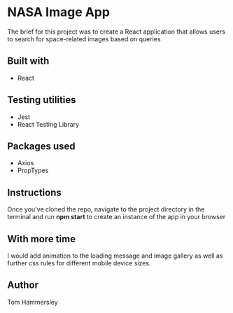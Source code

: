 # NASA Image App

The brief for this project was to create a React application that allows users to search for space-related images based on queries

## Built with

- React

## Testing utilities

- Jest
- React Testing Library

## Packages used

- Axios
- PropTypes

## Instructions

Once you've cloned the repo, navigate to the project directory in the terminal and run <b>npm start</b> to create an instance of the app in your browser

## With more time

I would add animation to the loading message and image gallery as well as further css rules for different mobile device sizes.

## Author

Tom Hammersley
